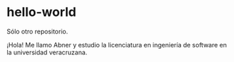 # hello-world
Sólo otro repositorio.

¡Hola!
Me llamo Abner y estudio la licenciatura en ingeniería de software en la universidad veracruzana.
